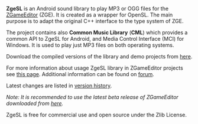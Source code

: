 **ZgeSL** is an Android sound library to play MP3 or OGG files for the [ZGameEditor](http://www.zgameeditor.org) (ZGE). It is created as a wrapper for OpenSL. The main purpose is to adapt the original C++ interface to the type system of ZGE.

The project contains also **Common Music Library** (**CML**) which provides a common API to ZgeSL for Android, and Media Control Interface (MCI) for Windows. It is used to play just MP3 files on both operating systems.

Download the compiled versions of the library and demo projects from [here](http://googledrive.com/host/0BxwfQ8la88ouM0NnQVZ3dHBMT2c/).

For more information about usage ZgeSL library in ZGameEditor projects see [this page](HowTo.md). Additional information can be found on [forum](http://www.emix8.org/forum/viewtopic.php?t=1123).

Latest changes are listed in [version history](VersionHistory.md).

_Note: It is recommended to use the latest beta release of ZGameEditor downloaded from [here](http://www.emix8.org/forum/viewforum.php?f=2)._

ZgeSL is free for commercial use and open source under the Zlib License.